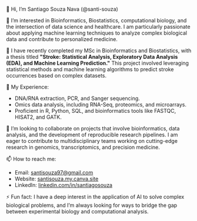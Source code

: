 👋 Hi, I’m Santiago Souza Nava (@santi-souza)

👀 I’m interested in Bioinformatics, Biostatistics, computational biology, and the intersection of data science and healthcare. 
I am particularly passionate about applying machine learning techniques to analyze complex biological data and contribute to personalized medicine.

🌱 I have recently completed my MSc in Bioinformatics and Biostatistics, with a thesis titled **"Stroke: Statistical Analysis, Exploratory Data Analysis (EDA), and Machine Learning Prediction."** 
This project involved leveraging statistical methods and machine learning algorithms to predict stroke occurrences based on complex datasets.

💼 My Experience:
- DNA/RNA extraction, PCR, and Sanger sequencing.
- Omics data analysis, including RNA-Seq, proteomics, and microarrays.
- Proficient in R, Python, SQL, and bioinformatics tools like FASTQC, HISAT2, and GATK.

🧬 I’m looking to collaborate on projects that involve bioinformatics, data analysis, and the development of reproducible research pipelines. 
I am eager to contribute to multidisciplinary teams working on cutting-edge research in genomics, transcriptomics, and precision medicine.

📫 How to reach me:
- Email: santisouza97@gmail.com
- Website: [santisouza.my.canva.site](https://santisouza.my.canva.site/)
- LinkedIn: [linkedin.com/in/santiagosouza](https://www.linkedin.com/in/santiagosouza/)

⚡ Fun fact: I have a deep interest in the application of AI to solve complex biological problems, and I’m always looking for ways to bridge the gap between experimental biology and 
computational analysis.

